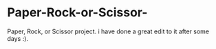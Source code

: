 # Paper-Rock-or-Scissor-
Paper, Rock, or Scissor project.
i have done a great edit to it after some days :).
